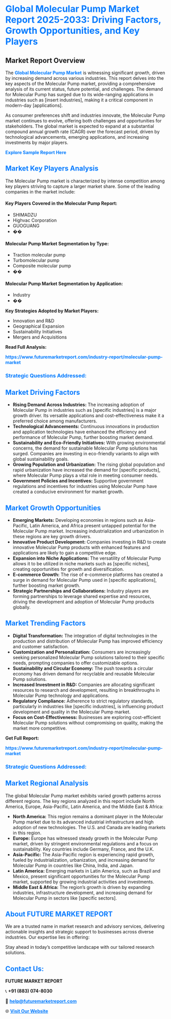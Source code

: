 <h1 style="color: #007BFF;">Global Molecular Pump Market Report 2025-2033: Driving Factors, Growth Opportunities, and Key Players</h1>

<section id="overview">
<h2>Market Report Overview</h2>
<p>The <a href="https://www.futuremarketreport.com/industry-report/molecular-pump-market" style="color: #007BFF; text-decoration: none;"><strong>Global Molecular Pump Market</strong></a> is witnessing significant growth, driven by increasing demand across various industries. This report delves into the key aspects of the Molecular Pump market, providing a comprehensive analysis of its current status, future potential, and challenges. The demand for Molecular Pump has surged due to its wide-ranging applications in industries such as [insert industries], making it a critical component in modern-day [applications].</p>
<p>As consumer preferences shift and industries innovate, the Molecular Pump market continues to evolve, offering both challenges and opportunities for stakeholders. The global market is expected to expand at a substantial compound annual growth rate (CAGR) over the forecast period, driven by technological advancements, emerging applications, and increasing investments by major players.</p>
</section>

<section id="overview">
<p><a href="https://www.futuremarketreport.com/request-sample/reportId=107716" style="color: #007BFF; text-decoration: none;"><strong>Explore Sample Report Here</strong></a></p>
</section>

<section id="key-players">
<h2 style="color: #007BFF;">Market Key Players Analysis</h2>
<p>The Molecular Pump market is characterized by intense competition among key players striving to capture a larger market share. Some of the leading companies in the market include:</p>
<h4>Key Players Covered in the Molecular Pump Report:</h4>
<ul><li>SHIMADZU</li><li>Highvac Corporation</li><li>GUOGUANG</li><li>��</li></ul>
<h4>Molecular Pump Market Segmentation by Type:</h4>
<ul><li>Traction molecular pump</li><li>Turbomolecular pump</li><li>Composite molecular pump</li><li>��</li></ul>

<h4>Molecular Pump Market Segmentation by Application:</h4>
<ul><li>Industry</li><li>��</li></ul>
<p><strong>Key Strategies Adopted by Market Players:</strong></p>
<ul>
<li>Innovation and R&D</li>
<li>Geographical Expansion</li>
<li>Sustainability Initiatives</li>
<li>Mergers and Acquisitions</li>
</ul>
</section>

<section>
<p><strong>Read Full Analysis: </strong></p><a href="https://www.futuremarketreport.com/industry-report/molecular-pump-market" style="color: #007BFF; text-decoration: none;"><strong>https://www.futuremarketreport.com/industry-report/molecular-pump-market</strong></a>
<h3 style="color: #007BFF;">Strategic Questions Addressed:</h3>
</section>

<section id="driving-factors">
<h2 style="color: #007BFF;">Market Driving Factors</h2>
<ul>
<li><strong>Rising Demand Across Industries:</strong> The increasing adoption of Molecular Pump in industries such as [specific industries] is a major growth driver. Its versatile applications and cost-effectiveness make it a preferred choice among manufacturers.</li>
<li><strong>Technological Advancements:</strong> Continuous innovations in production and application technologies have enhanced the efficiency and performance of Molecular Pump, further boosting market demand.</li>
<li><strong>Sustainability and Eco-Friendly Initiatives:</strong> With growing environmental concerns, the demand for sustainable Molecular Pump solutions has surged. Companies are investing in eco-friendly variants to align with global sustainability goals.</li>
<li><strong>Growing Population and Urbanization:</strong> The rising global population and rapid urbanization have increased the demand for [specific products], where Molecular Pump plays a vital role in meeting consumer needs.</li>
<li><strong>Government Policies and Incentives:</strong> Supportive government regulations and incentives for industries using Molecular Pump have created a conducive environment for market growth.</li>
</ul>
</section>

<section id="growth-opportunities">
<h2 style="color: #007BFF;">Market Growth Opportunities</h2>
<ul>
<li><strong>Emerging Markets:</strong> Developing economies in regions such as Asia-Pacific, Latin America, and Africa present untapped potential for the Molecular Pump market. Increasing industrialization and urbanization in these regions are key growth drivers.</li>
<li><strong>Innovative Product Development:</strong> Companies investing in R&D to create innovative Molecular Pump products with enhanced features and applications are likely to gain a competitive edge.</li>
<li><strong>Expansion into Niche Applications:</strong> The versatility of Molecular Pump allows it to be utilized in niche markets such as [specific niches], creating opportunities for growth and diversification.</li>
<li><strong>E-commerce Growth:</strong> The rise of e-commerce platforms has created a surge in demand for Molecular Pump used in [specific applications], further boosting market growth.</li>
<li><strong>Strategic Partnerships and Collaborations:</strong> Industry players are forming partnerships to leverage shared expertise and resources, driving the development and adoption of Molecular Pump products globally.</li>
</ul>
</section>

<section id="trending-factors">
<h2 style="color: #007BFF;">Market Trending Factors</h2>
<ul>
<li><strong>Digital Transformation:</strong> The integration of digital technologies in the production and distribution of Molecular Pump has improved efficiency and customer satisfaction.</li>
<li><strong>Customization and Personalization:</strong> Consumers are increasingly seeking personalized Molecular Pump solutions tailored to their specific needs, prompting companies to offer customizable options.</li>
<li><strong>Sustainability and Circular Economy:</strong> The push towards a circular economy has driven demand for recyclable and reusable Molecular Pump solutions.</li>
<li><strong>Increased Investment in R&D:</strong> Companies are allocating significant resources to research and development, resulting in breakthroughs in Molecular Pump technology and applications.</li>
<li><strong>Regulatory Compliance:</strong> Adherence to strict regulatory standards, particularly in industries like [specific industries], is influencing product development and quality in the Molecular Pump market.</li>
<li><strong>Focus on Cost-Effectiveness:</strong> Businesses are exploring cost-efficient Molecular Pump solutions without compromising on quality, making the market more competitive.</li>
</ul>
</section>

<section>
<p><strong>Get Full Report: </strong></p><a href="https://www.futuremarketreport.com/industry-report/molecular-pump-market" style="color: #007BFF; text-decoration: none;"><strong>https://www.futuremarketreport.com/industry-report/molecular-pump-market</strong></a>
<h3 style="color: #007BFF;">Strategic Questions Addressed:</h3>
</section>


<section id="regional-analysis">
<h2 style="color: #007BFF;">Market Regional Analysis</h2>
<p>The global Molecular Pump market exhibits varied growth patterns across different regions. The key regions analyzed in this report include North America, Europe, Asia-Pacific, Latin America, and the Middle East & Africa:</p>
<ul>
<li><strong>North America:</strong> This region remains a dominant player in the Molecular Pump market due to its advanced industrial infrastructure and high adoption of new technologies. The U.S. and Canada are leading markets in this region.</li>
<li><strong>Europe:</strong> Europe has witnessed steady growth in the Molecular Pump market, driven by stringent environmental regulations and a focus on sustainability. Key countries include Germany, France, and the U.K.</li>
<li><strong>Asia-Pacific:</strong> The Asia-Pacific region is experiencing rapid growth, fueled by industrialization, urbanization, and increasing demand for Molecular Pump in countries like China, India, and Japan.</li>
<li><strong>Latin America:</strong> Emerging markets in Latin America, such as Brazil and Mexico, present significant opportunities for the Molecular Pump market, supported by growing industrial activities and investments.</li>
<li><strong>Middle East & Africa:</strong> The region’s growth is driven by expanding industries, infrastructure development, and increasing demand for Molecular Pump in sectors like [specific sectors].</li>
</ul>
</section>

<footer>
<h2 style="color: #007BFF;">About FUTURE MARKET REPORT</h2>
<p>We are a trusted name in market research and advisory services, delivering actionable insights and strategic support to businesses across diverse industries. Our expertise lies in offering:</p>

<p>Stay ahead in today’s competitive landscape with our tailored research solutions.</p>

<h2 style="color: #007BFF;">Contact Us:</h2>
<p><strong>FUTURE MARKET REPORT</strong></p>
<p>📞 <strong>+91 (883) 074-8030</strong></p>
<p>📧 <strong><a href="mailto:help@futuremarketreport.com" style="color: #007BFF;">help@futuremarketreport.com</a></strong></p>
<p>🌐 <strong><a href="https://www.futuremarketreport.com/" style="color: #007BFF;">Visit Our Website</a></strong></p>
</footer>